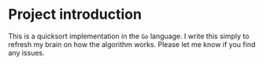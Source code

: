 # Project introduction

This is a quicksort implementation in the `Go` language. I write this simply to refresh my brain on how the algorithm works. Please let me know if you find any issues.